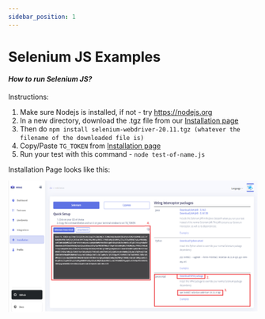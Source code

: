 ```yaml
---
sidebar_position: 1
---
```


# Selenium JS Examples

#### *How to run Selenium JS?*

Instructions: 

1. Make sure Nodejs is installed, if not - try https://nodejs.org
2. In a new directory, download the .tgz file from our [Installation page](https://app.wring.dev/details/installation)
3. Then do `npm install selenium-webdriver-20.11.tgz (whatever the filename of the downloaded file is)`
4. Copy/Paste `TG_TOKEN` from [Installation page](https://app.wring.dev/details/installation)
5. Run your test with this command - `node test-of-name.js`

Installation Page looks like this: 

![PExamples](/img/installation1.png)




